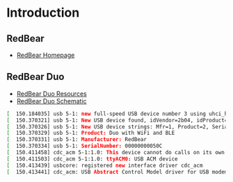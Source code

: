 Introduction
==

## RedBear

- [RedBear Homepage](https://github.com/redbear/)


## RedBear Duo

- [RedBear Duo Resources](https://github.com/redbear/Duo)
- [RedBear Duo Schematic](https://github.com/redbear/Duo/tree/master/schematic)

```sh
[  150.184035] usb 5-1: new full-speed USB device number 3 using uhci_hcd
[  150.370321] usb 5-1: New USB device found, idVendor=2b04, idProduct=c058
[  150.370326] usb 5-1: New USB device strings: Mfr=1, Product=2, SerialNumber=3
[  150.370329] usb 5-1: Product: Duo with WiFi and BLE
[  150.370331] usb 5-1: Manufacturer: RedBear
[  150.370334] usb 5-1: SerialNumber: 00000000050C
[  150.411458] cdc_acm 5-1:1.0: This device cannot do calls on its own. It is not a modem.
[  150.411503] cdc_acm 5-1:1.0: ttyACM0: USB ACM device
[  150.413439] usbcore: registered new interface driver cdc_acm
[  150.413441] cdc_acm: USB Abstract Control Model driver for USB modems and ISDN adapters
```


